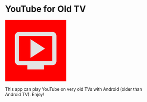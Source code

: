 # YouTube for Old TV #

<img src="https://github.com/gmb7886/YouTubeforOldTV/blob/master/app/src/main/ic_launcher-playstore.png" width="200"/> 

This app can play YouTube on very old TVs with Android (older than Android TV). 
Enjoy! 
